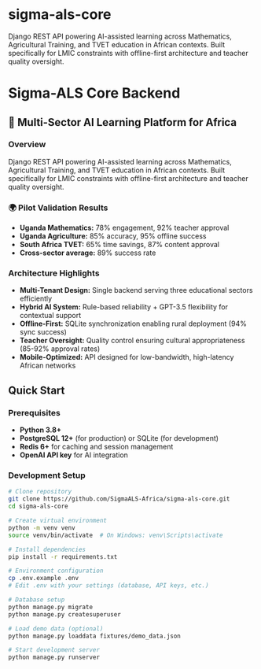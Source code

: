 # sigma-als-core
Django REST API powering AI-assisted learning across Mathematics, Agricultural Training, and TVET education in African contexts. Built specifically for LMIC constraints with offline-first architecture and teacher quality oversight.
# Sigma-ALS Core Backend

## 🚀 Multi-Sector AI Learning Platform for Africa

### Overview
Django REST API powering AI-assisted learning across Mathematics, Agricultural Training, and TVET education in African contexts. Built specifically for LMIC constraints with offline-first architecture and teacher quality oversight.

### 🌍 Pilot Validation Results
- **Uganda Mathematics:** 78% engagement, 92% teacher approval
- **Uganda Agriculture:** 85% accuracy, 95% offline success  
- **South Africa TVET:** 65% time savings, 87% content approval
- **Cross-sector average:** 89% success rate

### Architecture Highlights
- **Multi-Tenant Design:** Single backend serving three educational sectors efficiently
- **Hybrid AI System:** Rule-based reliability + GPT-3.5 flexibility for contextual support
- **Offline-First:** SQLite synchronization enabling rural deployment (94% sync success)
- **Teacher Oversight:** Quality control ensuring cultural appropriateness (85-92% approval rates)
- **Mobile-Optimized:** API designed for low-bandwidth, high-latency African networks

## Quick Start

### Prerequisites
- **Python 3.8+** 
- **PostgreSQL 12+** (for production) or SQLite (for development)
- **Redis 6+** for caching and session management
- **OpenAI API key** for AI integration

### Development Setup
```bash
# Clone repository
git clone https://github.com/SigmaALS-Africa/sigma-als-core.git
cd sigma-als-core

# Create virtual environment
python -m venv venv
source venv/bin/activate  # On Windows: venv\Scripts\activate

# Install dependencies
pip install -r requirements.txt

# Environment configuration
cp .env.example .env
# Edit .env with your settings (database, API keys, etc.)

# Database setup
python manage.py migrate
python manage.py createsuperuser

# Load demo data (optional)
python manage.py loaddata fixtures/demo_data.json

# Start development server
python manage.py runserver
